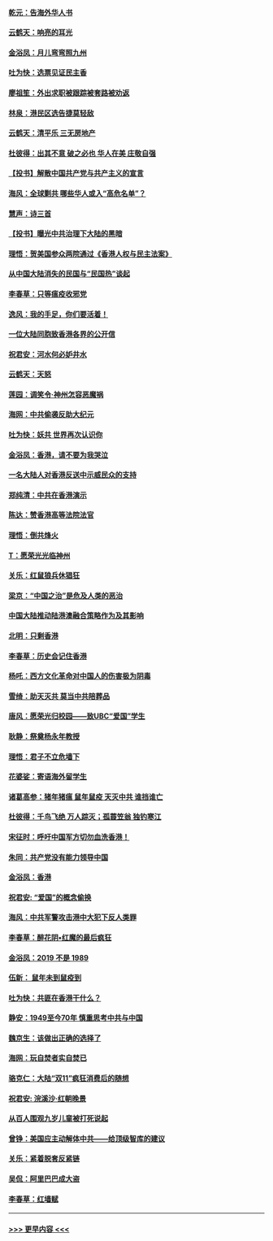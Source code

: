 #### [乾元：告海外华人书](../pages/nsc993/n11684044.md?t=11271944) 
#### [云鹤天：响亮的耳光](../pages/nsc993/n11684254.md?t=11271944) 
#### [金浴凤：月儿弯弯照九州](../pages/nsc993/n11684231.md?t=11271944) 
#### [吐为快：选票见证民主香](../pages/nsc993/n11684206.md?t=11271944) 
#### [廖祖笙：外出求职被跟踪被套路被劝返](../pages/nsc993/n11683874.md?t=11271944) 
#### [林泉：港民区选告捷莫轻敌](../pages/nsc993/n11683930.md?t=11271944) 
#### [云鹤天：清平乐 三无房地产](../pages/nsc993/n11681521.md?t=11271944) 
#### [杜彼得：出其不意 破之必也 华人在美 庄敬自强](../pages/nsc993/n11679554.md?t=11271944) 
#### [【投书】解散中国共产党与共产主义的宣言](../pages/nsc993/n11679177.md?t=11271944) 
#### [海风：全球剿共 哪些华人或入“高危名单”？](../pages/nsc993/n11678617.md?t=11271944) 
#### [慧声：诗三首](../pages/nsc993/n11678848.md?t=11271944) 
#### [【投书】曝光中共治理下大陆的黑暗](../pages/nsc993/n11678674.md?t=11271944) 
#### [理悟：贺美国参众两院通过《香港人权与民主法案》](../pages/nsc993/n11678104.md?t=11271944) 
#### [从中国大陆消失的民国与“民国热”谈起](../pages/nsc993/n11678075.md?t=11271944) 
#### [李春草：只等瘟疫收邪党](../pages/nsc993/n11677308.md?t=11271944) 
#### [逸风：我的手足，你们要活着！](../pages/nsc993/n11676352.md?t=11271944) 
#### [一位大陆同胞致香港各界的公开信](../pages/nsc993/n11675761.md?t=11271944) 
#### [祝君安：河水何必妒井水](../pages/nsc993/n11675746.md?t=11271944) 
#### [云鹤天：天怒](../pages/nsc993/n11675718.md?t=11271944) 
#### [莲园：调笑令‧神州怎容恶魔祸](../pages/nsc993/n11675648.md?t=11271944) 
#### [海网：中共偷袭反助大纪元](../pages/nsc993/n11673515.md?t=11271944) 
#### [吐为快：妖共 世界再次认识你](../pages/nsc993/n11673506.md?t=11271944) 
#### [金浴凤：香港，请不要为我哭泣](../pages/nsc993/n11673248.md?t=11271944) 
#### [一名大陆人对香港反送中示威民众的支持](../pages/nsc993/n11672615.md?t=11271944) 
#### [郑纯清：中共在香港演示](../pages/nsc993/n11670539.md?t=11271944) 
#### [陈达：赞香港高等法院法官](../pages/nsc993/n11669542.md?t=11271944) 
#### [理悟：倒共烽火](../pages/nsc993/n11668844.md?t=11271944) 
#### [T：愿荣光光临神州](../pages/nsc993/n11668421.md?t=11271944) 
#### [关乐：红鼠狼兵休猖狂](../pages/nsc993/n11668378.md?t=11271944) 
#### [梁京：“中国之治”是危及人类的恶治](../pages/nsc993/n11668328.md?t=11271944) 
#### [中国大陆推动陆港澳融合策略作为及其影响](../pages/nsc993/n11668157.md?t=11271944) 
#### [北明：只剩香港](../pages/nsc993/n11668002.md?t=11271944) 
#### [李春草：历史会记住香港](../pages/nsc993/n11667927.md?t=11271944) 
#### [杨吒：西方文化革命对中国人的伤害极为阴毒](../pages/nsc993/n11664521.md?t=11271944) 
#### [雪绮：助天灭共 莫当中共陪葬品](../pages/nsc993/n11662650.md?t=11271944) 
#### [唐风：愿荣光归校园——致UBC“爱国”学生](../pages/nsc993/n11662194.md?t=11271944) 
#### [耿静：祭奠杨永年教授](../pages/nsc993/n11662514.md?t=11271944) 
#### [理悟：君子不立危墙下](../pages/nsc993/n11662172.md?t=11271944) 
#### [花婆娑：寄语海外留学生](../pages/nsc993/n11662121.md?t=11271944) 
#### [诸葛高参：猪年猪瘟 鼠年鼠疫 天灭中共 谁挡谁亡](../pages/nsc993/n11661980.md?t=11271944) 
#### [杜彼得：千鸟飞绝 万人踪灭；孤蓑笠翁 独钓寒江](../pages/nsc993/n11661170.md?t=11271944) 
#### [宋征时：呼吁中国军方切勿血洗香港！](../pages/nsc993/n11415318.md?t=11271944) 
#### [朱同：共产党没有能力领导中国](../pages/nsc993/n11660421.md?t=11271944) 
#### [金浴凤：香港](../pages/nsc993/n11660419.md?t=11271944) 
#### [祝君安: “爱国”的概念偷换](../pages/nsc993/n11659706.md?t=11271944) 
#### [海风：中共军警攻击港中大犯下反人类罪](../pages/nsc993/n11659632.md?t=11271944) 
#### [李春草：醉花阴•红魔的最后疯狂](../pages/nsc993/n11659287.md?t=11271944) 
#### [金浴凤：2019 不是 1989](../pages/nsc993/n11657663.md?t=11271944) 
#### [伍新： 鼠年未到鼠疫到](../pages/nsc993/n11655098.md?t=11271944) 
#### [吐为快：共匪在香港干什么？](../pages/nsc993/n11654891.md?t=11271944) 
#### [静安：1949至今70年 慎重思考中共与中国](../pages/nsc993/n11651244.md?t=11271944) 
#### [魏京生：该做出正确的选择了](../pages/nsc993/n11653084.md?t=11271944) 
#### [海网：玩自焚者实自焚已](../pages/nsc993/n11652423.md?t=11271944) 
#### [骆克仁：大陆“双11”疯狂消费后的随想](../pages/nsc993/n11652305.md?t=11271944) 
#### [祝君安: 浣溪沙·红朝晚景](../pages/nsc993/n11652258.md?t=11271944) 
#### [从百人围观九岁儿童被打死说起](../pages/nsc993/n11651030.md?t=11271944) 
#### [曾铮：美国应主动解体中共——给顶级智库的建议](../pages/nsc993/n11649888.md?t=11271944) 
#### [关乐：紧着脱套反紧链](../pages/nsc993/n11649069.md?t=11271944) 
#### [吴侃：阿里巴巴成大盗](../pages/nsc993/n11645523.md?t=11271944) 
#### [李春草：红墙赋](../pages/nsc993/n11646389.md?t=11271944) 

----
#### [ >>> 更早内容 <<< ](../indexes/nsc993-earlier.md)
